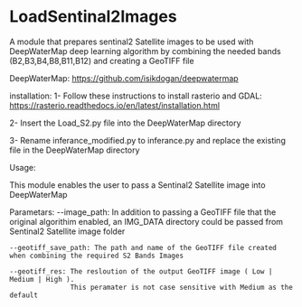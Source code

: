# LoadSentinal2Images
A module that prepares sentinal2 Satellite images to be used with DeepWaterMap deep learning algorithm by combining
the needed bands (B2,B3,B4,B8,B11,B12) and creating a GeoTIFF file

DeepWaterMap:
https://github.com/isikdogan/deepwatermap

installation:
  1- Follow these instructions to install rasterio and GDAL:
  https://rasterio.readthedocs.io/en/latest/installation.html
  
  2- Insert the Load_S2.py file into the DeepWaterMap directory
  
  3- Rename inferance_modified.py to inferance.py and replace the existing file in the DeepWaterMap directory
  
Usage:
  
  This module enables the user to pass a Sentinal2 Satellite image into DeepWaterMap 
  
  Parametars:
    --image_path: In addition to passing a GeoTIFF file that the original algorithim enabled, an IMG_DATA directory
                  could be passed from Sentinal2 Satellite image folder
    
    --geotiff_save_path: The path and name of the GeoTIFF file created when combining the required S2 Bands Images
    
    --geotiff_res: The resloution of the output GeoTIFF image ( Low | Medium | High ). 
                   This peramater is not case sensitive with Medium as the default
                   
  
  
